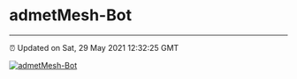 # admetMesh-Bot
---
⏰ Updated on Sat, 29 May 2021 12:32:25 GMT

[![admetMesh-Bot](https://github.com/kotori-y/admetMesh-bot/actions/workflows/main.yml/badge.svg)](https://github.com/kotori-y/admetMesh-bot/actions/workflows/main.yml)
